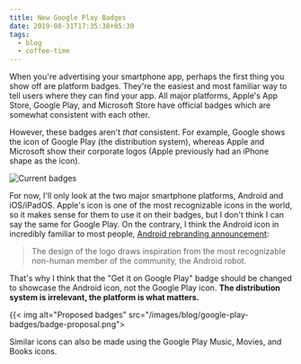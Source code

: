 ```yaml
---
title: New Google Play Badges
date: 2019-08-31T17:35:38+05:30
tags:
  - blog
  - coffee-time
---
```


When you're advertising your smartphone app, perhaps the first thing you show off are platform badges. They're the easiest and most familiar way to tell users where they can find your app. All major platforms, Apple's App Store, Google Play, and Microsoft Store have official badges which are somewhat consistent with each other.

However, these badges aren't *that* consistent. For example, Google shows the icon of Google Play (the distribution system), whereas Apple and Microsoft show their corporate logos (Apple previously had an iPhone shape as the icon).

![Current badges](/images/blog/google-play-badges/official-badges.png)

For now, I'll only look at the two major smartphone platforms, Android and iOS/iPadOS. Apple's icon is one of the most recognizable icons in the world, so it makes sense for them to use it on their badges, but I don't think I can say the same for Google Play. On the contrary, I think the Android icon in incredibly familiar to most people, [Android rebranding announcement](https://www.blog.google/products/android/evolving-android-brand/):

> The design of the logo draws inspiration from the most recognizable non-human member of the community, the Android robot.

That's why I think that the "Get it on Google Play" badge should be changed to showcase the Android icon, not the Google Play icon. **The distribution system is irrelevant, the platform is what matters.**

{{< img alt="Proposed badges" src="/images/blog/google-play-badges/badge-proposal.png">

Similar icons can also be made using the Google Play Music, Movies, and Books icons.
